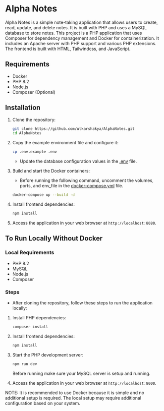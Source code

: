 # Alpha Notes

Alpha Notes is a simple note-taking application that allows users to create, read, update, and delete notes. It is built with PHP and uses a MySQL database to store notes. This project is a PHP application that uses Composer for dependency management and Docker for containerization. It includes an Apache server with PHP support and various PHP extensions. The frontend is built with HTML, Tailwindcss, and JavaScript.

## Requirements

- Docker
- PHP 8.2
- Node.js
- Composer (Optional)

## Installation

1. Clone the repository:

    ```sh
    git clone https://github.com/utkarshakya/AlphaNotes.git
    cd AlphaNotes
    ```

2. Copy the example environment file and configure it:

    ```sh
    cp .env.example .env
    ```

   - Update the database configuration values in the [.env](.env) file.

3. Build and start the Docker containers:

    - Before running the following command, uncomment the volumes, ports, and env_file in the [docker-compose.yml](docker-compose.yml) file.

    ```sh
    docker-compose up --build -d
    ```

4. Install frontend dependencies:

    ```sh
    npm install
    ```

5. Access the application in your web browser at `http://localhost:8080`.

## To Run Locally Without Docker

### Local Requirements

- PHP 8.2
- MySQL
- Node.js
- Composer

### Steps

- After cloning the repository, follow these steps to run the application locally:

1. Install PHP dependencies:

    ```sh
    composer install
    ```

2. Install frontend dependencies:

    ```sh
    npm install
    ```

3. Start the PHP development server:

    ```sh
    npm run dev
    ```

    Before running make sure your MySQL server is setup and running.

4. Access the application in your web browser at `http://localhost:8000`.

NOTE: It is recommended to use Docker because it is simple and no additional setup is required. The local setup may require additional configuration based on your system.
